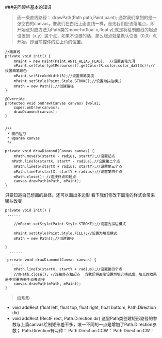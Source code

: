 ###先回顾些基本的知识
>画一条直线路径： drawPath(Path path,Paint paint);
通常我们拿到的是一张空白的canvas，像我们在白纸上画直线一样，首先我们应该落笔点，即开始点对应方法为Path类的moveTo(float x,float y);就是将绘制直线的起点设置到（x,y）这个点，如果不设置的话，那么起点就是默认位置（0,0）点开始，即当前控件的左上角的位置。

 
	//画直线
    private void init() {
        mPaint = new Paint(Paint.ANTI_ALIAS_FLAG);  //设置画笔光滑
        mPaint.setColor(getResources().getColor(R.color.color_da5f3c));//设置画笔颜色
        mPaint.setStrokeWidth(5);//设置画笔宽度
        mPaint.setStyle(Paint.Style.STROKE);//设置为描边模式
        mPath = new Path();//创建路径
    }

    @Override
    protected void onDraw(Canvas canvas) {wolai;
        super.onDraw(canvas);
        drawDiamond(canvas);
    }


    /**
     * 画四边形
     * @param canvas
     */

    private void drawDiamond(Canvas canvas) {
        mPath.moveTo(startX - radius, startY);//设置起点
       mPath.lineTo(startX, startY - radius);//设置第二个点
        mPath.lineTo(startX + radius, startY);//设置第三个点
        mPath.lineTo(startX, startY + radius);//设置第四个点
        mPath.close(); //连接终点和起点
        canvas.drawPath(mPath, mPaint);
    }

只要知道自己想画的路径，还可以画出多边形
看下我们修改下画笔的样式会带来哪些改变

 
	private void init() {
     ......

        //mPaint.setStyle(Paint.Style.STROKE);//设置为描边模式

        mPaint.setStyle(Paint.Style.FILL);//设置为填充模式
        mPath = new Path();//创建路径

    }
      ......

     private void drawDiamond(Canvas canvas) {
       .....
        mPath.lineTo(startX, startY + radius);//设置第四个点
        //mPath.close(); //连接终点和起点  当我们将画笔设置为填充模式后，填充的效果是不需要再去手动去连接
        canvas.drawPath(mPath, mPaint);
    }


>画矩形
* void addRect (float left, float top, float right, float bottom, Path.Direction dir)
* void addRect (RectF rect, Path.Direction dir)
这里Path类创建矩形路径的参数与上篇canvas绘制矩形差不多，唯一不同的一点是增加了Path.Direction参数；
Path.Direction有两种：
Path.Direction.CCW：
Path.Direction.CW：

